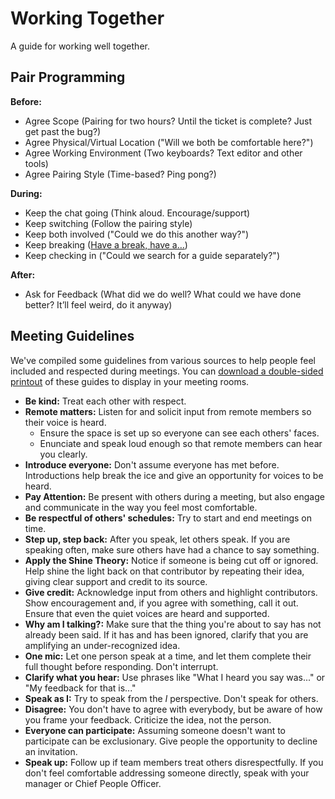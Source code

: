 # Working Together

A guide for working well together.

## Pair Programming

**Before:**

- Agree Scope (Pairing for two hours? Until the ticket is complete? Just get 
past the bug?)
- Agree Physical/Virtual Location ("Will we both be comfortable here?")
- Agree Working Environment (Two keyboards? Text editor and other tools)
- Agree Pairing Style (Time-based? Ping pong?)

**During:**

- Keep the chat going (Think aloud. Encourage/support)
- Keep switching (Follow the pairing style)
- Keep both involved ("Could we do this another way?")
- Keep breaking ([Have a break, have 
a…](https://www.youtube.com/watch?v=fejBO1HZXVQ))
- Keep checking in ("Could we search for a guide separately?")

**After:**

- Ask for Feedback (What did we do well? What could we have done better? It’ll 
feel weird, do it anyway)

## Meeting Guidelines

We've compiled some guidelines from various sources to help people feel 
included and respected during meetings. You can [download a double-sided 
printout][inclusive-meeting-printout] of these guides to display in your 
meeting rooms.

- **Be kind:** Treat each other with respect.
- **Remote matters:** Listen for and solicit input from remote members so
  their voice is heard.
  - Ensure the space is set up so everyone can see each
    others' faces.
  - Enunciate and speak loud enough so that remote members can hear you
    clearly.
- **Introduce everyone:** Don't assume everyone has met before. Introductions
  help break the ice and give an opportunity for voices to be heard.
- **Pay Attention:** Be present with others during a meeting, but also engage
  and communicate in the way you feel most comfortable.
- **Be respectful of others' schedules:** Try to start and end meetings on time.
- **Step up, step back:** After you speak, let others speak. If you are
  speaking often, make sure others have had a chance to say something.
- **Apply the Shine Theory:** Notice if someone is being cut off or ignored. 
Help
  shine the light back on that contributor by repeating their idea, giving clear
  support and credit to its source.
- **Give credit:** Acknowledge input from others and highlight contributors.
  Show encouragement and, if you agree with something, call it out. Ensure that
  even the quiet voices are heard and supported.
- **Why am I talking?:** Make sure that the thing you're about to say has not
  already been said. If it has and has been ignored, clarify that you are
  amplifying an under-recognized idea.
- **One mic:** Let one person speak at a time, and let them complete their full
  thought before responding. Don't interrupt.
- **Clarify what you hear:** Use phrases like "What I heard you say was..." or
  "My feedback for that is..."
- **Speak as I:** Try to speak from the _I_ perspective. Don't speak for others.
- **Disagree:** You don't have to agree with everybody, but be aware of how you
  frame your feedback. Criticize the idea, not the person.
- **Everyone can participate:** Assuming someone doesn't want to participate
  can be exclusionary. Give people the opportunity to decline an invitation.
- **Speak up:** Follow up if team members treat others disrespectfully. If you
  don't feel comfortable addressing someone directly, speak with your manager 
or Chief
  People Officer.

[inclusive-meeting-printout]: 
https://www.dropbox.com/s/2wswgfeivd93vn5/inclusive-meetings.pdf?dl=0
